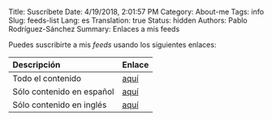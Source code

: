 Title: Suscríbete
Date: 4/19/2018, 2:01:57 PM
Category: About-me
Tags: info
Slug: feeds-list
Lang: es
Translation: true
Status: hidden
Authors: Pablo Rodríguez-Sánchez
Summary: Enlaces a mis feeds

Puedes suscribirte a mis _feeds_ usando los siguientes enlaces:

| Descripción               | Enlace                           |
|:--------------------------|:---------------------------------|
| Todo el contenido         | [aquí](../feeds/all.atom.xml)    |
| Sólo contenido en español | [aquí](../feeds/all-es.atom.xml) |
| Sólo contenido en inglés  | [aquí](../feeds/all-en.atom.xml) |

